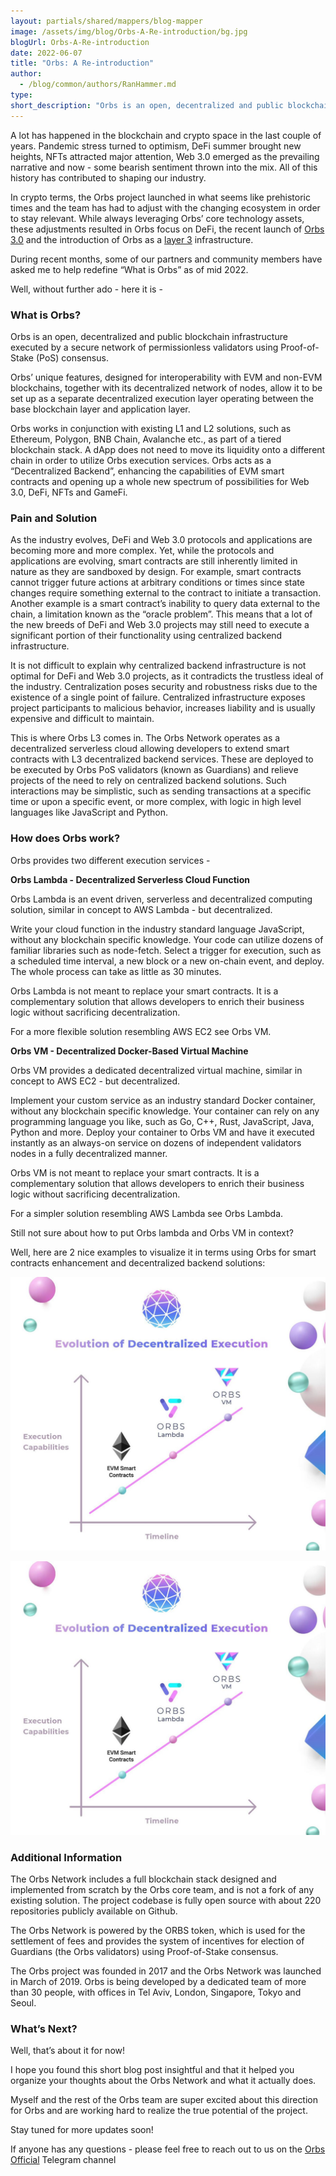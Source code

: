 ```yaml
---
layout: partials/shared/mappers/blog-mapper
image: /assets/img/blog/Orbs-A-Re-introduction/bg.jpg
blogUrl: Orbs-A-Re-introduction
date: 2022-06-07
title: "Orbs: A Re-introduction"
author:
  - /blog/common/authors/RanHammer.md
type:
short_description: "Orbs is an open, decentralized and public blockchain infrastructure executed by a secure network of permissionless validators using Proof-of-Stake (PoS) consensus. Orbs’ unique features, designed for interoperability with EVM and non-EVM blockchains, together with its decentralized network of nodes, allow it to be set up as a separate decentralized execution layer operating between the base blockchain layer and application layer."
---
```


A lot has happened in the blockchain and crypto space in the last couple of years. Pandemic stress turned to optimism, DeFi summer brought new heights, NFTs attracted major attention, Web 3.0 emerged as the prevailing narrative and now - some bearish sentiment thrown into the mix. All of this history has contributed to shaping our industry.   

In crypto terms, the Orbs project launched in what seems like prehistoric times and the team has had to adjust with the changing ecosystem in order to stay relevant. While always leveraging Orbs’ core technology assets, these adjustments resulted in Orbs focus on DeFi, the recent launch of [Orbs 3.0](https://www.orbs.com/Orbs3.0/) and the introduction of Orbs as a [layer 3](https://www.orbs.com/How-Orbs-Hybrid-Architecture-Is-Becoming-a-Game-Changer-in-DeFi/) infrastructure.

During recent months, some of our partners and community members have asked me to help redefine “What is Orbs” as of mid 2022. 

Well, without further ado - here it is -


### What is Orbs?

Orbs is an open, decentralized and public blockchain infrastructure executed by a secure network of permissionless validators using Proof-of-Stake (PoS) consensus.

Orbs’ unique features, designed for interoperability with EVM and non-EVM blockchains, together with its decentralized network of nodes, allow it to be set up as a separate decentralized execution layer operating between the base blockchain layer and application layer. 

Orbs works in conjunction with existing L1 and L2 solutions, such as Ethereum, Polygon, BNB Chain, Avalanche etc., as part of a tiered blockchain stack. A dApp does not need to move its liquidity onto a different chain in order to utilize Orbs execution services. Orbs acts as a “Decentralized Backend”, enhancing the capabilities of EVM smart contracts and opening up a whole new spectrum of possibilities for Web 3.0, DeFi, NFTs and GameFi. 


### Pain and Solution

As the industry evolves, DeFi and Web 3.0 protocols and applications are becoming more and more complex. Yet, while the protocols and applications are evolving, smart contracts are still inherently limited in nature as they are sandboxed by design. For example, smart contracts cannot trigger future actions at arbitrary conditions or times since state changes require something external to the contract to initiate a transaction. Another example is a smart contract’s inability to query data external to the chain, a limitation known as the “oracle problem”. This means that a lot of the new breeds of DeFi and Web 3.0 projects may still need to execute a significant portion of their functionality using centralized backend infrastructure. 

It is not difficult to explain why centralized backend infrastructure is not optimal for DeFi and Web 3.0 projects, as it contradicts the trustless ideal of the industry. Centralization poses security and robustness risks due to the existence of a single point of failure. Centralized infrastructure exposes project participants to malicious behavior, increases liability and is usually expensive and difficult to maintain.

This is where Orbs L3 comes in. The Orbs Network operates as a decentralized serverless cloud allowing developers to extend smart contracts with L3 decentralized backend services. These are deployed to be executed by Orbs PoS validators (known as Guardians) and relieve projects of the need to rely on centralized backend solutions. Such interactions may be simplistic, such as sending transactions at a specific time or upon a specific event, or more complex, with logic in high level languages like JavaScript and Python.


### How does Orbs work?

Orbs provides two different execution services - 

**Orbs Lambda - Decentralized Serverless Cloud Function**

Orbs Lambda is an event driven, serverless and decentralized computing solution, similar in concept to AWS Lambda - but decentralized.

Write your cloud function in the industry standard language JavaScript, without any blockchain specific knowledge. Your code can utilize dozens of familiar libraries such as node-fetch. Select a trigger for execution, such as a scheduled time interval, a new block or a new on-chain event, and deploy. The whole process can take as little as 30 minutes. 

Orbs Lambda is not meant to replace your smart contracts. It is a complementary solution that allows developers to enrich their business logic without sacrificing decentralization. 

For a more flexible solution resembling AWS EC2 see Orbs VM.

**Orbs VM - Decentralized Docker-Based Virtual Machine**

Orbs VM provides a dedicated decentralized virtual machine, similar in concept to AWS EC2 - but decentralized. 

Implement your custom service as an industry standard Docker container, without any blockchain specific knowledge. Your container can rely on any programming language you like, such as Go, C++, Rust, JavaScript, Java, Python and more. Deploy your container to Orbs VM and have it executed instantly as an always-on service on dozens of independent validators nodes in a fully decentralized manner.

Orbs VM is not meant to replace your smart contracts. It is a complementary solution that allows developers to enrich their business logic without sacrificing decentralization. 

For a simpler solution resembling AWS Lambda see Orbs Lambda.

<div class='line-separator'> </div>

Still not sure about how to put Orbs lambda and Orbs VM in context?

Well, here are 2 nice examples to visualize it in terms using Orbs for smart contracts enhancement and decentralized backend solutions:

![execution](/assets/img/blog/Orbs-A-Re-introduction/image1.jpg)

![cloud](/assets/img/blog/Orbs-A-Re-introduction/image1.jpg)



<div class='line-separator'> </div>

### Additional Information

The Orbs Network includes a full blockchain stack designed and implemented from scratch by the Orbs core team, and is not a fork of any existing solution. The project codebase is fully open source with about 220 repositories publicly available on Github. 

The Orbs Network is powered by the ORBS token, which is used for the settlement of fees and provides the system of incentives for election of Guardians (the Orbs validators) using Proof-of-Stake consensus.

The Orbs project was founded in 2017 and the Orbs Network was launched in March of 2019. Orbs is being developed by a dedicated team of more than 30 people, with offices in Tel Aviv, London, Singapore, Tokyo and Seoul.


<div class='line-separator'> </div>

### What’s Next?

Well, that’s about it for now!

I hope you found this short blog post insightful and that it helped you organize your thoughts about the Orbs Network and what it actually does. 

Myself and the rest of the Orbs team are super excited about this direction for Orbs and are working hard to realize the true potential of the project.

Stay tuned for more updates soon!

If anyone has any questions - please feel free to reach out to us on the [Orbs Official](https://t.me/OrbsNetwork) Telegram channel


